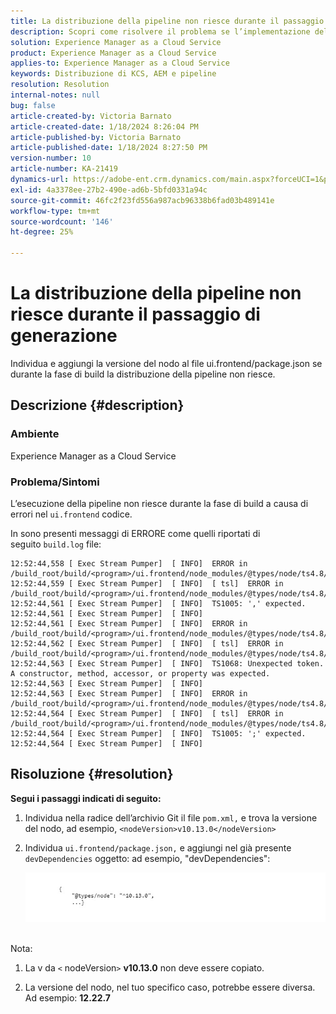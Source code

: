 ```yaml
---
title: La distribuzione della pipeline non riesce durante il passaggio di generazione
description: Scopri come risolvere il problema se l’implementazione della pipeline non riesce nella fase di build.
solution: Experience Manager as a Cloud Service
product: Experience Manager as a Cloud Service
applies-to: Experience Manager as a Cloud Service
keywords: Distribuzione di KCS, AEM e pipeline
resolution: Resolution
internal-notes: null
bug: false
article-created-by: Victoria Barnato
article-created-date: 1/18/2024 8:26:04 PM
article-published-by: Victoria Barnato
article-published-date: 1/18/2024 8:27:50 PM
version-number: 10
article-number: KA-21419
dynamics-url: https://adobe-ent.crm.dynamics.com/main.aspx?forceUCI=1&pagetype=entityrecord&etn=knowledgearticle&id=15fe1acb-3fb6-ee11-a569-6045bd006b25
exl-id: 4a3378ee-27b2-490e-ad6b-5bfd0331a94c
source-git-commit: 46fc2f23fd556a987acb96338b6fad03b489141e
workflow-type: tm+mt
source-wordcount: '146'
ht-degree: 25%

---
```


# La distribuzione della pipeline non riesce durante il passaggio di generazione


Individua e aggiungi la versione del nodo al file ui.frontend/package.json se durante la fase di build la distribuzione della pipeline non riesce.

## Descrizione {#description}


### <b>Ambiente</b>

Experience Manager as a Cloud Service



### <b>Problema/Sintomi</b>

L’esecuzione della pipeline non riesce durante la fase di build a causa di errori nel `ui.frontend` codice.

In sono presenti messaggi di ERRORE come quelli riportati di seguito `build.log` file:




```
12:52:44,558 [ Exec Stream Pumper]  [ INFO]  ERROR in /build_root/build/<program>/ui.frontend/node_modules/@types/node/ts4.8/util.d.ts
12:52:44,559 [ Exec Stream Pumper]  [ INFO]  [ tsl]  ERROR in /build_root/build/<program>/ui.frontend/node_modules/@types/node/ts4.8/util.d.ts(1485,42)
12:52:44,561 [ Exec Stream Pumper]  [ INFO]  TS1005: ',' expected.
12:52:44,561 [ Exec Stream Pumper]  [ INFO] 
12:52:44,561 [ Exec Stream Pumper]  [ INFO]  ERROR in /build_root/build/<program>/ui.frontend/node_modules/@types/node/ts4.8/util.d.ts
12:52:44,562 [ Exec Stream Pumper]  [ INFO]  [ tsl]  ERROR in /build_root/build/<program>/ui.frontend/node_modules/@types/node/ts4.8/util.d.ts(1485,44)
12:52:44,563 [ Exec Stream Pumper]  [ INFO]  TS1068: Unexpected token. A constructor, method, accessor, or property was expected.
12:52:44,563 [ Exec Stream Pumper]  [ INFO] 
12:52:44,563 [ Exec Stream Pumper]  [ INFO]  ERROR in /build_root/build/<program>/ui.frontend/node_modules/@types/node/ts4.8/util.d.ts
12:52:44,564 [ Exec Stream Pumper]  [ INFO]  [ tsl]  ERROR in /build_root/build/<program>/ui.frontend/node_modules/@types/node/ts4.8/util.d.ts(1485,57)
12:52:44,564 [ Exec Stream Pumper]  [ INFO]  TS1005: ';' expected.
12:52:44,564 [ Exec Stream Pumper]  [ INFO]
```



## Risoluzione {#resolution}

<b>Segui i passaggi indicati di seguito:</b>
1. Individua nella radice dell’archivio Git il file `pom.xml,` e trova la versione del nodo, ad esempio, `<nodeVersion>v10.13.0</nodeVersion>`


2. Individua `ui.frontend/package.json,` e aggiungi nel già presente `devDependencies` oggetto: ad esempio, &quot;devDependencies&quot;:

   ![](assets/007186ff-51eb-ed11-a7c6-6045bd006e5a.png)



<br>Nota:<br>


1. La v da `<` nodeVersion`>` <b>v10.13.0</b> non deve essere copiato.


2. La versione del nodo, nel tuo specifico caso, potrebbe essere diversa. Ad esempio: <b>12.22.7</b>
